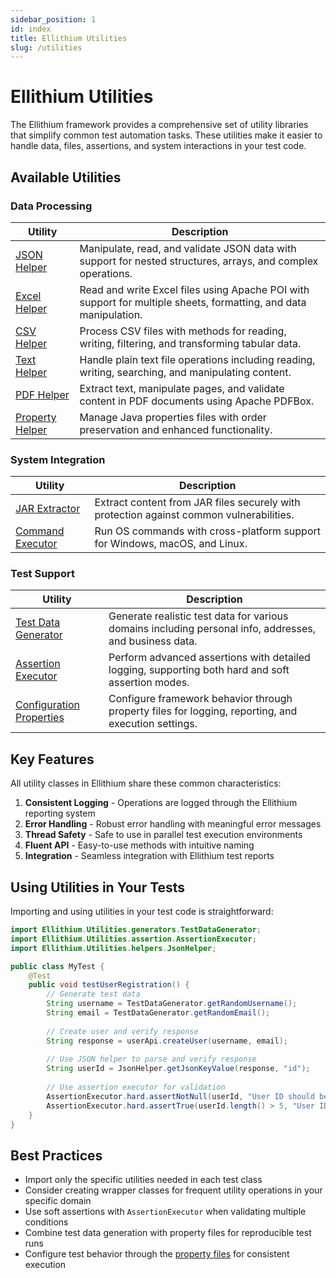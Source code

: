 ```yaml
---
sidebar_position: 1
id: index
title: Ellithium Utilities
slug: /utilities
---
```


# Ellithium Utilities

The Ellithium framework provides a comprehensive set of utility libraries that simplify common test automation tasks. These utilities make it easier to handle data, files, assertions, and system interactions in your test code.

## Available Utilities

### Data Processing

| Utility | Description |
|---------|-------------|
| [JSON Helper](json-helper) | Manipulate, read, and validate JSON data with support for nested structures, arrays, and complex operations. |
| [Excel Helper](excel-helper) | Read and write Excel files using Apache POI with support for multiple sheets, formatting, and data manipulation. |
| [CSV Helper](csv-helper) | Process CSV files with methods for reading, writing, filtering, and transforming tabular data. |
| [Text Helper](text-helper) | Handle plain text file operations including reading, writing, searching, and manipulating content. |
| [PDF Helper](pdf-helper) | Extract text, manipulate pages, and validate content in PDF documents using Apache PDFBox. |
| [Property Helper](property-helper) | Manage Java properties files with order preservation and enhanced functionality. |

### System Integration

| Utility | Description |
|---------|-------------|
| [JAR Extractor](jar-extractor) | Extract content from JAR files securely with protection against common vulnerabilities. |
| [Command Executor](command-executor) | Run OS commands with cross-platform support for Windows, macOS, and Linux. |

### Test Support

| Utility | Description |
|---------|-------------|
| [Test Data Generator](test-data-generator) | Generate realistic test data for various domains including personal info, addresses, and business data. |
| [Assertion Executor](assertion-executor) | Perform advanced assertions with detailed logging, supporting both hard and soft assertion modes. |
| [Configuration Properties](property-files) | Configure framework behavior through property files for logging, reporting, and execution settings. |

## Key Features

All utility classes in Ellithium share these common characteristics:

1. **Consistent Logging** - Operations are logged through the Ellithium reporting system
2. **Error Handling** - Robust error handling with meaningful error messages
3. **Thread Safety** - Safe to use in parallel test execution environments
4. **Fluent API** - Easy-to-use methods with intuitive naming
5. **Integration** - Seamless integration with Ellithium test reports

## Using Utilities in Your Tests

Importing and using utilities in your test code is straightforward:

```java
import Ellithium.Utilities.generators.TestDataGenerator;
import Ellithium.Utilities.assertion.AssertionExecutor;
import Ellithium.Utilities.helpers.JsonHelper;

public class MyTest {
    @Test
    public void testUserRegistration() {
        // Generate test data
        String username = TestDataGenerator.getRandomUsername();
        String email = TestDataGenerator.getRandomEmail();
        
        // Create user and verify response
        String response = userApi.createUser(username, email);
        
        // Use JSON helper to parse and verify response
        String userId = JsonHelper.getJsonKeyValue(response, "id");
        
        // Use assertion executor for validation
        AssertionExecutor.hard.assertNotNull(userId, "User ID should be generated");
        AssertionExecutor.hard.assertTrue(userId.length() > 5, "User ID should be valid");
    }
}
```

## Best Practices

- Import only the specific utilities needed in each test class
- Consider creating wrapper classes for frequent utility operations in your specific domain
- Use soft assertions with `AssertionExecutor` when validating multiple conditions
- Combine test data generation with property files for reproducible test runs 
- Configure test behavior through the [property files](property-files) for consistent execution 